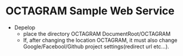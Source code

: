 OCTAGRAM Sample Web Service
======
* Depelop
    * place the directory OCTAGRAM DocumentRoot/OCTAGRAM
    * If, after changing the location OCTAGRAM, it must also change Google/Facebool/Github project settings(redirect url etc...).
